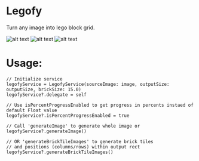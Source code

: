 # Legofy
Turn any image into lego block grid.

![alt text](https://github.com/oleh-zayats/Legofy/blob/master/Resources/00-original.jpg)
![alt text](https://github.com/oleh-zayats/Legofy/blob/master/Resources/01-render.png)
![alt text](https://github.com/oleh-zayats/Legofy/blob/master/Resources/02-render.png)

# Usage:
```
// Initialize service
legofyService = LegofyService(sourceImage: image, outputSize: outputSize, brickSize: 15.0)
legofyService?.delegate = self

// Use isPercentProgressEnabled to get progress in percents instaed of default Float value
legofyService?.isPercentProgressEnabled = true

// Call 'generateImage' to generate whole image or
legofyService?.generateImage()

// OR 'generateBrickTileImages' to generate brick tiles 
// and positions (columns/rows) within output rect
legofyService?.generateBrickTileImages() 
```

